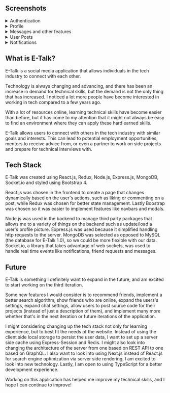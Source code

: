 <h2>
    Screenshots
</h2>

<details>
    <summary>Authentication</summary>
    <img src="./screenshots/Login.png" name="Login Page"> 
    <img src="./screenshots/Register.png" name="Sign up Page">
</details>

<details>
    <summary>Profile</summary>
    <img src="./screenshots/Profile.png" name="Profile Page"> 
    <img src="./screenshots/Friends.png" name="User Friends"/>
    <img src="./screenshots/Bio.png" name="User Bio">
    <img src="./screenshots/Projects.png" name="User Projects"> 
    <img src="./screenshots/Skills.png" name="User skills">
</details>

<details>
    <summary>Messages and other features</summary>
    <img src="./screenshots/Messages.png" name="Messages"> 
    <img src="./screenshots/Navbar.png" name="Responsive Navbar">
    <img src="./screenshots/Search.png" name="Search results"> 
    <img src ="./screenshots/DeadPage.png" name="Dead Page"/>
    <img src="./screenshots/Settings.png" name="Settings"> 
</details>

<details>
    <summary>User Posts</summary>
    <img src="./screenshots/Userfeed.png" name="User Feed"> 
    <img src="./screenshots/Likes.png" name="Likes Modal">
    <img src="./screenshots/Comments.png" name="Comments Modal"> 
</details>

<details>
    <summary>Notifications</summary>
    <img src="./screenshots/Notifs.png" name="Notifications"> 
    <img src="./screenshots/FriendReqs.png" name="Friend Requests">
</details>

<h2>What is E-Talk?</h2>

<p>
    E-Talk is a social media application that allows individuals in the tech industry
    to connect with each other.
</p>

<p>
    Technology is always changing and advancing, and there has been an increase in demand
    for technical skills, but the demand is not the only thing that has increased. I noticed
    a lot more people have become interested in working in tech compared to a few years ago.
</p>

<p>
    With a lot of resources online, learning technical skills have become easier than before, but 
    it has come to my attention that it might not always be easy to find an environment where they
    can apply these hard earned skills. 
</p>

<p>
    E-Talk allows users to connect with others in the tech industry with similar goals and interests.
    This can lead to potential employment opportunities, mentors to receive advice from, or even 
    a partner to work on side projects and prepare for technical interviews with.
</p>

<h2>
    Tech Stack
</h2>

<p>
    E-Talk was created using React.js, Redux, Node.js, Express.js, MongoDB, Socket.io and styled using 
    Bootstrap 4.
</p>

<p>
    React.js was chosen in the frontend to create a page that changes dynamically based on the user's actions,
    such as liking or commenting on a post, while Redux was chosen for better state management. Lastly Boostrap was
    chosen so it was easier to implement features like navbars and modals.
</p>

<p>
    Node.js was used in the backend to manage third party packages that allows me to a variety of things on the backend
    such as update/load a user's profile picture. Express.js was used because it simplified handling http requests to the
    server. MongoDB was selected as opposed to MySQL (the database for E-Talk 1.0), so we could be more flexible with our data.
    Socket.io, a library that takes advantage of web sockets, was used to handle real time events like notifications, friend 
    requests and messages.
</p>

<h2>
    Future
</h2>

<p>
    E-Talk is something I definitely want to expand in the future, and am excited to start working on the third iteration.
</p>

<p>
    Some new features I would consider is to recommend friends, implement a better search algorithm, show friends who are online, 
    expand the users's settings, expand chat settings, allow users to post source code for their projects (instead of just
    a description of them), and implement many more whether that's in the next iteration or future iterations of the application.
</p>

<p>
    I might considering changing up the tech stack not only for learning experience, but to best fit the needs of the website.
    Instead of using the client side local storage to persist the user data, I want to set up a server side cache
    using Express-Session and Redis. I might also look into changing the architecture of the server from one based on
    REST API to one based on GraphQL. I also want to look into using Next.js instead of React.js for 
    search engine optimization via server side rendering, I am excited to look into new technology. Lastly, I am open 
    to using TypeScript for a better development experience. 
</p>

<p>
    Working on this application has helped me improve my technical skills, and I hope I can continue to improve!
</p>
